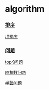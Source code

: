 # algorithm

### [排序](src/sort)
[堆排序](src/sort/Heap.java)

### [问题](src/question)
[topK问题](src/question/TopK.java)

[随机数问题](src/question/RandomByGivenRandom.java)

[半数问题](src/question/MoreThanHalf.java)

